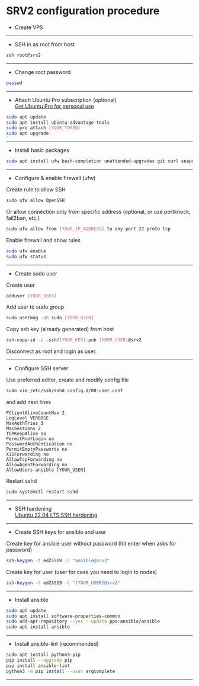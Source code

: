 # SRV2 configuration procedure

- Create VPS

---

- SSH in as root from host

```bash
ssh root@srv2
```

---

- Change root password

```bash
passwd
```

---

- Attach Ubuntu Pro subscription (optional)  
[Get Ubuntu Pro for personal use](https://ubuntu.com/pro)

```bash
sudo apt update
sudo apt install ubuntu-advantage-tools
sudo pro attach [YOUR_TOKEN]
sudo apt upgrade
```

---

- Install basic packages

```bash
sudo apt install ufw bash-completion unattended-upgrades git curl snapd
```

---

- Configure & enable firewall (ufw)

Create rule to allow SSH

```bash
sudo ufw allow OpenSSH
```

Or allow connection only from specific address (optional, or use portknock, fail2ban, etc.)

```bash
sudo ufw allow from [YOUR_IP_ADDRESS] to any port 22 proto tcp
```

Enable firewall and show rules

```bash
sudo ufw enable
sudo ufw status
```

---

- Create sudo user

Create user

```bash
adduser [YOUR_USER]
```

Add user to sudo group

```bash
sudo usermog -aG sudo [YOUR_USER]
```

Copy ssh key (already generated) from host

```bash
ssh-copy-id -i .ssh/[YOUR_KEY].pub [YOUR_USER]@srv2
```

Disconnect as root and login as user.

---

- Configure SSH server

Use preferred editor, create and modify config file

```bash
sudo vim /etc/ssh/sshd_config.d/00-user.conf
```

and add next lines

```text
PClientAliveCountMax 2
LogLevel VERBOSE
MaxAuthTries 3
MaxSessions 2
TCPKeepAlive no
PermitRootLogin no
PasswordAuthentication no
PermitEmptyPasswords no
X11Forwarding no
AllowTcpForwarding no
AllowAgentForwarding no
AllowUsers ansible [YOUR_USER]
```

Restart sshd

```bash
sudo systemctl restart sshd
```

---

- SSH hardening  
[Ubuntu 22.04 LTS SSH hardening](https://www.sshaudit.com/hardening_guides.html#ubuntu_22_04_lts)

---

- Create SSH keys for ansible and user

Create key for ansible user without password (hit enter when asks for password)

```bash
ssh-keygen -t ed25519 -C "ansible@srv2"
```

Create key for user (user for case you need to login to nodes)

```bash
ssh-keygen -t ed25519 -C "[YOUR_USER]@srv2"
```

---

- Install ansible

```bash
sudo apt update
sudo apt install software-properties-common
sudo add-apt-repository --yes --update ppa:ansible/ansible
sudo apt install ansible
```

---

- Install ansible-lint (recommended)

```bash
sudo apt install python3-pip
pip install --upgrade pip
pip install ansible-lint
python3 -m pip install --user argcomplete
```

---
